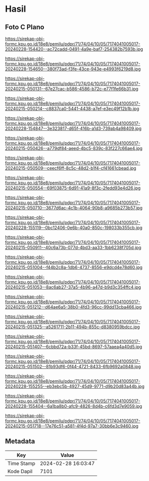 # Hasil

## Foto C Plano

https://sirekap-obj-formc.kpu.go.id/18e8/pemilu/pdpr/71/74/04/10/05/7174041005017-20240228-154420--ac72cadd-0491-4a9e-baf7-254382b7593b.jpg

https://sirekap-obj-formc.kpu.go.id/18e8/pemilu/pdpr/71/74/04/10/05/7174041005017-20240228-154650--380f73ad-f3fe-43ce-943e-e4993f6219d8.jpg

https://sirekap-obj-formc.kpu.go.id/18e8/pemilu/pdpr/71/74/04/10/05/7174041005017-20240215-050131--67e27cac-b586-4586-b72c-e77f1fe66b31.jpg

https://sirekap-obj-formc.kpu.go.id/18e8/pemilu/pdpr/71/74/04/10/05/7174041005017-20240215-050214--c8837ca0-5441-4438-a7ef-e3ec49f12b1b.jpg

https://sirekap-obj-formc.kpu.go.id/18e8/pemilu/pdpr/71/74/04/10/05/7174041005017-20240228-154847--3e323817-d65f-416b-a1d3-739ab4a98409.jpg

https://sirekap-obj-formc.kpu.go.id/18e8/pemilu/pdpr/71/74/04/10/05/7174041005017-20240215-050426--a779df84-aeed-4bc5-839c-83f227c66ae4.jpg

https://sirekap-obj-formc.kpu.go.id/18e8/pemilu/pdpr/71/74/04/10/05/7174041005017-20240215-050509--ceecf6ff-8c5c-48d2-b1f4-cf41661cbead.jpg

https://sirekap-obj-formc.kpu.go.id/18e8/pemilu/pdpr/71/74/04/10/05/7174041005017-20240215-050554--69f03875-6d91-41a9-8f3c-2fedd93e4d26.jpg

https://sirekap-obj-formc.kpu.go.id/18e8/pemilu/pdpr/71/74/04/10/05/7174041005017-20240215-050710--3677d6ac-4c1b-4064-90b8-a9685b273b57.jpg

https://sirekap-obj-formc.kpu.go.id/18e8/pemilu/pdpr/71/74/04/10/05/7174041005017-20240228-155119--0bc12406-0e6b-40a0-850c-198033b355cb.jpg

https://sirekap-obj-formc.kpu.go.id/18e8/pemilu/pdpr/71/74/04/10/05/7174041005017-20240215-050911--40c6a73b-077d-4bd3-aa33-1bb6238f705d.jpg

https://sirekap-obj-formc.kpu.go.id/18e8/pemilu/pdpr/71/74/04/10/05/7174041005017-20240215-051004--f44b2c8a-1db6-4737-8556-e9dcd4e78d60.jpg

https://sirekap-obj-formc.kpu.go.id/18e8/pemilu/pdpr/71/74/04/10/05/7174041005017-20240215-051053--8ac6ab27-37a5-4b96-a47d-b9d3c354ffc4.jpg

https://sirekap-obj-formc.kpu.go.id/18e8/pemilu/pdpr/71/74/04/10/05/7174041005017-20240215-051212--d64ae6a5-38b0-4fd3-96cc-99dd13cba466.jpg

https://sirekap-obj-formc.kpu.go.id/18e8/pemilu/pdpr/71/74/04/10/05/7174041005017-20240215-051325--a5261711-2b11-494b-855c-d8380959bdcc.jpg

https://sirekap-obj-formc.kpu.go.id/18e8/pemilu/pdpr/71/74/04/10/05/7174041005017-20240215-051407--6cbbd72a-b33f-45bd-8697-57aaea4a40d5.jpg

https://sirekap-obj-formc.kpu.go.id/18e8/pemilu/pdpr/71/74/04/10/05/7174041005017-20240215-051502--81b93df6-0f44-4721-8433-6fb9692a0848.jpg

https://sirekap-obj-formc.kpu.go.id/18e8/pemilu/pdpr/71/74/04/10/05/7174041005017-20240228-155255--eb3ebc5b-4927-45d9-9771-d9b20d83a44b.jpg

https://sirekap-obj-formc.kpu.go.id/18e8/pemilu/pdpr/71/74/04/10/05/7174041005017-20240228-155404--6a1ba8b0-afc9-4826-8d4b-c6fd3d7e9059.jpg

https://sirekap-obj-formc.kpu.go.id/18e8/pemilu/pdpr/71/74/04/10/05/7174041005017-20240215-051718--17e76c51-a581-4f4d-97a7-30bb6e3c9460.jpg


## Metadata

| Key        | Value               |
| ---------- | ------------------- |
| Time Stamp | 2024-02-28 16:03:47 |
| Kode Dapil | 7101                |



